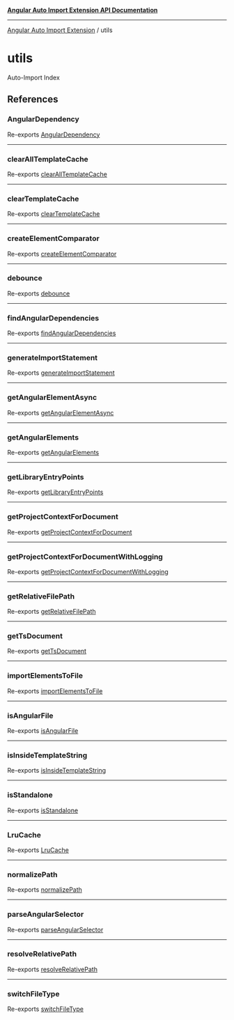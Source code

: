 [**Angular Auto Import Extension API Documentation**](README.md)

***

[Angular Auto Import Extension](README.md) / utils

# utils

Auto-Import Index

## References

### AngularDependency

Re-exports [AngularDependency](utils/package-json.md#angulardependency)

***

### clearAllTemplateCache

Re-exports [clearAllTemplateCache](utils/template-detection.md#clearalltemplatecache)

***

### clearTemplateCache

Re-exports [clearTemplateCache](utils/template-detection.md#cleartemplatecache)

***

### createElementComparator

Re-exports [createElementComparator](utils/angular.md#createelementcomparator)

***

### debounce

Re-exports [debounce](utils/debounce.md#debounce)

***

### findAngularDependencies

Re-exports [findAngularDependencies](utils/package-json.md#findangulardependencies)

***

### generateImportStatement

Re-exports [generateImportStatement](utils/angular.md#generateimportstatement)

***

### getAngularElementAsync

Re-exports [getAngularElementAsync](utils/angular.md#getangularelementasync)

***

### getAngularElements

Re-exports [getAngularElements](utils/angular.md#getangularelements)

***

### getLibraryEntryPoints

Re-exports [getLibraryEntryPoints](utils/package-json.md#getlibraryentrypoints)

***

### getProjectContextForDocument

Re-exports [getProjectContextForDocument](utils/project-context.md#getprojectcontextfordocument)

***

### getProjectContextForDocumentWithLogging

Re-exports [getProjectContextForDocumentWithLogging](utils/project-context.md#getprojectcontextfordocumentwithlogging)

***

### getRelativeFilePath

Re-exports [getRelativeFilePath](utils/path.md#getrelativefilepath)

***

### getTsDocument

Re-exports [getTsDocument](utils/vscode-helpers.md#gettsdocument)

***

### importElementsToFile

Re-exports [importElementsToFile](utils/import.md#importelementstofile)

***

### isAngularFile

Re-exports [isAngularFile](utils/angular.md#isangularfile)

***

### isInsideTemplateString

Re-exports [isInsideTemplateString](utils/template-detection.md#isinsidetemplatestring)

***

### isStandalone

Re-exports [isStandalone](utils/angular.md#isstandalone)

***

### LruCache

Re-exports [LruCache](utils/cache.md#lrucache)

***

### normalizePath

Re-exports [normalizePath](utils/path.md#normalizepath)

***

### parseAngularSelector

Re-exports [parseAngularSelector](utils/angular.md#parseangularselector)

***

### resolveRelativePath

Re-exports [resolveRelativePath](utils/angular.md#resolverelativepath)

***

### switchFileType

Re-exports [switchFileType](utils/path.md#switchfiletype)
